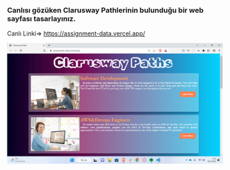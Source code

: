 ### Canlısı gözüken Clarusway Pathlerinin bulunduğu bir web sayfası tasarlayınız.

Canlı Linki=> https://assignment-data.vercel.app/

![clarusway](./assingment3.gif/assingment3.gif)

